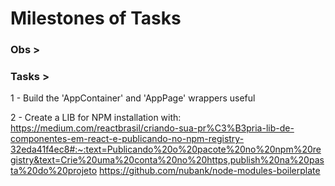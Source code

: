# Milestones of Tasks

### Obs >

### Tasks >

1 - Build the 'AppContainer' and 'AppPage' wrappers useful

2 - Create a LIB for NPM installation with:
https://medium.com/reactbrasil/criando-sua-pr%C3%B3pria-lib-de-componentes-em-react-e-publicando-no-npm-registry-32eda41f4ec8#:~:text=Publicando%20o%20pacote%20no%20npm%20registry&text=Crie%20uma%20conta%20no%20https,publish%20na%20pasta%20do%20projeto
https://github.com/nubank/node-modules-boilerplate
